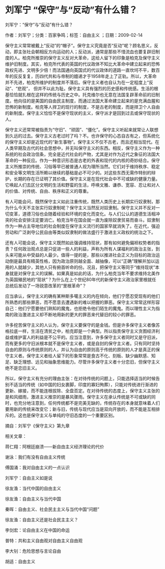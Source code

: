 # 刘军宁  “保守”与“反动”有什么错？  
  
刘军宁：“保守”与“反动”有什么错？  
作者：刘军宁；分类：百家争鸣；标签：自由主义 ；日期：2009-02-14  
保守主义常常被戴上“反动”的“帽子”。保守主义究竟是否“反动”呢？顾名思义，反动，即主张社会朝相反方向运动的人；反动派，通常是那些不惜流血也要复辟旧制度的人。柏克所推崇的保守主义反对大革命，这给人留下的印象是柏克及保守主义维护旧制度。其实，柏克所代表的英国的代议政体不知比大革命中建立起来的恐怖政权先进、文明多少倍！而法国通向英国式的代议政体的道路一直坎坷不平，数百年的反反复复，历四代共和与帝制的嬗递才于1958年走上了正轨。所以，大革命并不先进，柏克所维护的制度并不落后。保守主义者也自认为在一定程度上“反动”、“悲观”， 但并不以此为耻。保守主义具有强烈的历史感和传统感。生活的根基恰恰就扎根在这样的传统与历史之中。托克维尔也无意在法国复辟革命前的旧制度。他向往的是美国的自由民主制度，而通过法国大革命建立起来的是充满血腥和恐怖的新制度。柏克等人捍卫的现行的制度，不是古老的制度，而是捍卫个人自由的新制度。保守主义恰恰不是保守现状的主义，保守派才是回到过去或保守现状的人。  
保守主义还常常被指责为“守旧”、“顽固”、“僵化”。保守主义听起来就常让人联想到久远的过去。保守主义古老过时了吗？不。也许保守的心态自古有之，但系统化的保守主义却是近现代的“新生事物”。保守主义不仅不古老，而且还相当现代。在人类早期及古代的社会思想中，并无叫保守主义的东西。相反，保守主义作为一种系统的社会政治信条，完全是近代社会的产物，尤其是对作为近代之象征的法国大革命的一种反应。作为一种意识形态是古老的外表和现代的内核的奇妙结合。保守主义所推崇的传统、习俗等早已被普通人视为理所当然。它们对于维持秩序、稳定和安全等文明生活所赖以继续的基础是必不可少的。对这些东西无需作特别的辩护，长期的存在已证明了其价值。保守主义是在现代社会中不可或缺的健康力量。它唤起人们去区分文明的生活和野蛮的生活，呼唤文雅、谦恭、宽容、忍让和对人的价值、对传统、自由、秩序和正义的尊重。  
有人可能会问，既然保守主义如此注重传统，既然人类历史上长期实行奴隶制，那为什么今天不主张实行奴隶制呢？保守主义当然反对奴隶制。保守主义并不反对一切变革，道德习俗也会随着经验和环境的变化而变化。与人们公认的道德生活相冲突的社会安排注定要消亡。柏克当年在国会就一直为废除奴隶贸易而奋斗。奴隶制作为一种占主导地位的社会制度在保守主义流行的国家早就消失了。在近代，强迫劳动和广泛剥夺公民自由等类似奴隶制的做法盛行于激进主义政权的统治之下。  
还有人可能会说，保守主义既然如此强调维持现状，那有如何避免偏袒权势者的指责？任何政治观点总是只促进一些人的利益，声称为所有人谋福利的政治主张，到头来可能从中受益的人最少。值得一提的是，那些以推进社会正义为目标的政治运动倒是最具有精英性格，因为政治原则越全面、越抽像，可以“正确”理解并加以运用的人就越少，其他人只有俯首听命的份。况且，把保守主义等同于“维持现状”本身就是对保守主义的误解。如果真是如此的话，为什么柏克当年不要求维持北美作为英国殖民地的“现状”？为什么在上个世纪80年代的新保守主义政治家里根就任总统后发动了一场锐意改革的“里根革命”？  
应当承认，保守主义的确有某种斯多噶主义的内在倾向，他们宁愿忍受现有的他们所熟悉的那些罪恶，而不愿意去遭遇新的难以把握的罪恶。保守主义常常这样形容自己：他们宁愿要他们熟知的魔鬼，也拒绝令他们陌生的魔鬼。而以理性主义为指南的政治激进主义却不断地用新的更大的罪恶来代替旧的较小的罪恶。  
许多挖苦保守主义的人认为，保守主义要保守的是金钱。但是许多保守主义者像苏格拉底一样，生活在清贫之中，柏克即是一个典型。所以指责保守主义贪图经济利益或维护富人的利益是不公平的。应当注意到，许多保守主义者同时又是守旧派，而有更多的守旧派根本就不是保守主义者，或是自封的保守主义者。只有同时坚持自由的原则与传统原则的人，并认为自由的原则高于传统的原则的人才是真正的保守主义者。保守主义者给人留下的形象常常是食古不化、刻板、缺少幽默感、知足、缺乏理想、远见和抽象思维能力。尽管许多保守主义者十分恋旧，但保守主义绝不是恋旧主义。  
所以，保守主义有充分的理由主张：在对待传统的问题上，只能选择适当的时候告别不适当的传统（如中国的妇女裹脚，印度的寡妇殉葬），只能对传统进行渐进的更新、嫁接，而不能连根拔除、全盘否定。在对待传统的态度上，保守主义主张的是和风细雨，激进主义推崇的是暴风骤雨。保守主义在承认传统是不可或缺的同时，也充分地注意到，任何传统都不是完美无缺的，传统存在的本身就意味着人们要用新的传统来改变它；新与旧，传统与现代应当是双向开放的，而不能是互相排斥的。这也是保守主义与单纯的守旧态度的一个重要区别。  
摘自：刘军宁《保守主义》第九章  
  
相关文章：  
蒋仁翔：阿根廷崩溃——新自由主义经济理论的代价  
谢泳：我们有没有自由主义传统  
傅国涌：我对自由主义的一点认识  
刘军宁：自由主义如是说  
徐友渔：当代中国的自由主义  
徐友渔：自由主义与当代中国  
秦晖：自由主义、社会民主主义与当代中国“问题”  
徐友渔：自由主义还是社会民主主义？  
李剑宏：论自由主义在中国的命运  
普特：共和主义自由观对自由主义自由观  
李大钊：危险思想与言论自由  
胡适：自由主义